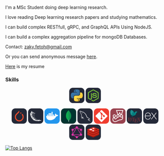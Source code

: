 I'm a MSc Student doing deep learning research.

I love reading Deep learning research papers and studying mathematics.

I can build complex RESTfull, gRPC, and GraphQL APIs Using NodeJS.

I can build a complex aggregation pipeline for mongoDB Databases. 

Contact: zaky.fetoh@gmail.com

Or you can send anonymous message [here](https://forms.gle/8dsNK1m6Hk8chgFi7).

[Here](https://docs.google.com/document/d/1SGS_lUQXVAO4TiRgB-VeEstzlsBdQZYT/edit?usp=sharing&ouid=111759228175876662344&rtpof=true&sd=true) is my resume

### Skills
<p align="center">
<img src="./icons/Python-Dark.svg" width="48"> 
<img src="./icons/NodeJS-Dark.svg" width="48">    
</p>
<p align="center">
<img src="./icons/PyTorch-Dark.svg" width="48">  
 <img src="./icons/Flask-Dark.svg" width="48">    
   <img src="./icons/Docker.svg" width="48">   
   <img src="./icons/MongoDB.svg" width="48"> 
  <img src="./icons/MySQL-Dark.svg" width="48"> 
    <img src="./icons/Git.svg" width="48">       
  <img src="./icons/Jest.svg" width="48">  
   <img src="./icons/LaTeX-Dark.svg" width="48">  
  <img src="./icons/ExpressJS-Dark.svg" width="48"> 
  <img src="./icons/GraphQL-Dark.svg" width="48"> 
   <img src="./icons/Redis-Dark.svg" width="48"> 
   
   [![Top Langs](https://github-readme-stats.vercel.app/api/top-langs/?username=zaky-fetoh&layout=compact)](https://github.com/anuraghazra/github-readme-stats)

</p>
